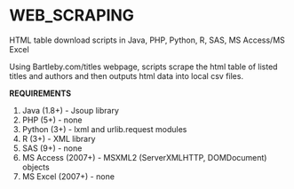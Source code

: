 # WEB_SCRAPING
HTML table download scripts in Java, PHP, Python, R, SAS, MS Access/MS Excel

Using Bartleby.com/titles webpage, scripts scrape the html table of listed titles and authors and then outputs html data into local csv files.

**REQUIREMENTS**

1. Java (1.8+) - Jsoup library
2. PHP (5+) - none 
2. Python (3+) - lxml and urlib.request modules
3. R (3+) - XML library
4. SAS (9+) - none
5. MS Access (2007+) - MSXML2 (ServerXMLHTTP, DOMDocument) objects
6. MS Excel (2007+) - none
